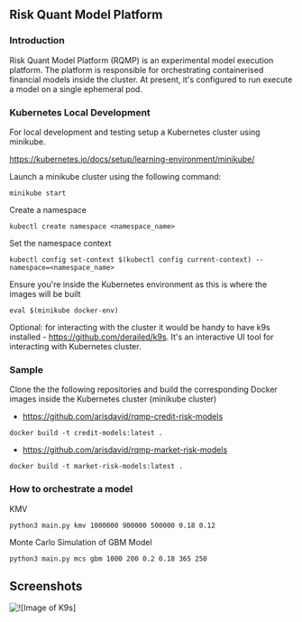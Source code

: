 ## Risk Quant Model Platform

### Introduction
Risk Quant Model Platform (RQMP) is an experimental model execution platform. 
The platform is responsible for orchestrating containerised financial models inside the cluster. 
At present, it's configured to run execute a model on a single ephemeral pod. 

### Kubernetes Local Development
For local development and testing setup a Kubernetes cluster using minikube. 

https://kubernetes.io/docs/setup/learning-environment/minikube/

Launch a minikube cluster using the following command:
```
minikube start 
```

Create a namespace
```
kubectl create namespace <namespace_name>
```

Set the namespace context
```
kubectl config set-context $(kubectl config current-context) --namespace=<namespace_name>
```

Ensure you're inside the Kubernetes environment as this is where the images will be built
 
```
eval $(minikube docker-env)
```

Optional: for interacting with the cluster it would be handy to have k9s installed - https://github.com/derailed/k9s. It's an interactive UI tool for interacting with Kubernetes cluster.

### Sample

Clone the the following repositories and build the corresponding Docker images inside the Kubernetes cluster (minikube cluster)

- https://github.com/arisdavid/rqmp-credit-risk-models
```
docker build -t credit-models:latest .
```

- https://github.com/arisdavid/rqmp-market-risk-models
```
docker build -t market-risk-models:latest .
```

### How to orchestrate a model
KMV
```
python3 main.py kmv 1000000 900000 500000 0.18 0.12
```

Monte Carlo Simulation of GBM Model
```
python3 main.py mcs gbm 1000 200 0.2 0.18 365 250
```

## Screenshots
![![Image of K9s]](https://i.imgur.com/0vp4nBV.gif)


